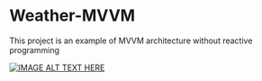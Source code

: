 # Weather-MVVM
This project is an example of MVVM architecture without reactive programming

[![IMAGE ALT TEXT HERE](https://img.youtube.com/vi/PNH3xRtgfZ4/0.jpg)](https://www.youtube.com/watch?v=PNH3xRtgfZ4)
